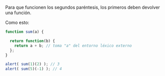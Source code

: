 Para que funcionen los segundos paréntesis, los primeros deben devolver una función.

Como esto:

````js
function sum(a) {

  return function(b) {
    return a + b; // toma "a" del entorno léxico externo
  };
}

alert( sum(1)(2) ); // 3
alert( sum(5)(-1) ); // 4
````
